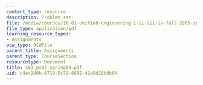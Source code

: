 ```yaml
---
content_type: resource
description: Problem set.
file: /media/courses/16-01-unified-engineering-i-ii-iii-iv-fall-2005-spring-2006/c4ec2d0b87195c79860242a5d20b9b64_s03_ps07_spring04.pdf
file_type: application/pdf
learning_resource_types:
- Assignments
ocw_type: OCWFile
parent_title: Assignments
parent_type: CourseSection
resourcetype: Document
title: s03_ps07_spring04.pdf
uid: c4ec2d0b-8719-5c79-8602-42a5d20b9b64
---
```

